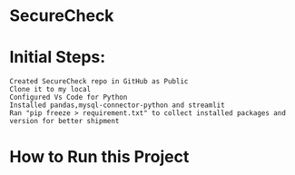 # SecureCheck

# Initial Steps:

    Created SecureCheck repo in GitHub as Public
    Clone it to my local
    Configured Vs Code for Python
    Installed pandas,mysql-connector-python and streamlit
    Ran "pip freeze > requirement.txt" to collect installed packages and version for better shipment

# How to Run this Project
